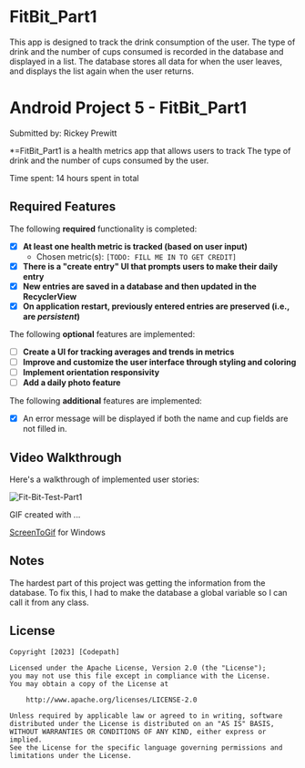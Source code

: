 # FitBit_Part1
This app is designed to track the drink consumption of the user. The type of drink and the number of cups consumed is recorded in the database and displayed in a list. The database stores all data for when the user leaves, and displays the list again when the user returns.
# Android Project 5 - FitBit_Part1

Submitted by: Rickey Prewitt

*=FitBit_Part1 is a health metrics app that allows users to track The type of drink and the number of cups consumed by the user.

Time spent: 14 hours spent in total

## Required Features

The following **required** functionality is completed:

- [x] **At least one health metric is tracked (based on user input)**
  - Chosen metric(s): `[TODO: FILL ME IN TO GET CREDIT]`
- [x] **There is a "create entry" UI that prompts users to make their daily entry**
- [x] **New entries are saved in a database and then updated in the RecyclerView**
- [x] **On application restart, previously entered entries are preserved (i.e., are *persistent*)**
 
The following **optional** features are implemented:

- [ ] **Create a UI for tracking averages and trends in metrics**
- [ ] **Improve and customize the user interface through styling and coloring**
- [ ] **Implement orientation responsivity**
- [ ] **Add a daily photo feature**

The following **additional** features are implemented:

- [x] An error message will be displayed if both the name and cup fields are not filled in.

## Video Walkthrough

Here's a walkthrough of implemented user stories:

<img src="https://i.ibb.co/1GC3QKp/Fit-Bit-Test-Part1.gif" alt="Fit-Bit-Test-Part1" border="0">

GIF created with ...  

[ScreenToGif](https://www.screentogif.com/) for Windows


## Notes

The hardest part of this project was getting the information from the database. To fix this, I had to make the database a global variable so I can call it from any class.

## License

    Copyright [2023] [Codepath]

    Licensed under the Apache License, Version 2.0 (the "License");
    you may not use this file except in compliance with the License.
    You may obtain a copy of the License at

        http://www.apache.org/licenses/LICENSE-2.0

    Unless required by applicable law or agreed to in writing, software
    distributed under the License is distributed on an "AS IS" BASIS,
    WITHOUT WARRANTIES OR CONDITIONS OF ANY KIND, either express or implied.
    See the License for the specific language governing permissions and
    limitations under the License.
